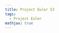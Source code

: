 ```yaml
---
title: Project Euler 53
tags:
  - Project Euler
mathjax: true
---
```

<escape><!-- more --></escape>

